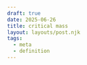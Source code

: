 ```yaml
---
draft: true
date: 2025-06-26
title: critical mass
layout: layouts/post.njk
tags:
  - meta
  - definition
---
```

